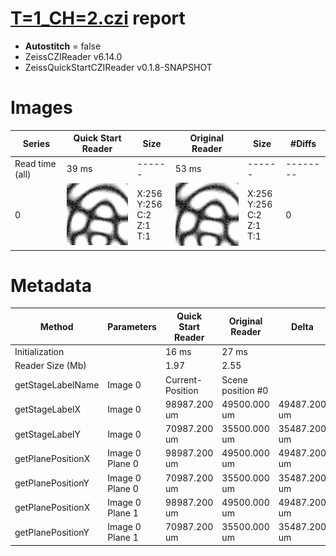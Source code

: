 # [T=1_CH=2.czi](https://zenodo.org/record/7015307/files/T%3D1_CH%3D2.czi) report
 - **Autostitch** = false
 - ZeissCZIReader v6.14.0
 - ZeissQuickStartCZIReader v0.1.8-SNAPSHOT

# Images 

| Series            | Quick Start Reader | Size | Original Reader | Size | #Diffs |
|-------------------|--------------------|------|-----------------|------|--------|
| Read time (all)   |39 ms|------|53 ms|------|--------|
|0|![T=1_CH=2.quick_true.flat_true.stitch_false.series_0.jpg](T=1_CH=2/T=1_CH=2.quick_true.flat_true.stitch_false.series_0.jpg)|X:256<br>Y:256<br>C:2<br>Z:1<br>T:1|![T=1_CH=2.quick_false.flat_true.stitch_false.series_0.jpg](T=1_CH=2/T=1_CH=2.quick_false.flat_true.stitch_false.series_0.jpg)|X:256<br>Y:256<br>C:2<br>Z:1<br>T:1|0|

# Metadata

|  Method            | Parameters       | Quick Start Reader | Original Reader | Delta  |
| -------------------|------------------|--------------------|-----------------|------- |
| Initialization     |                  |16 ms|27 ms|        |
| Reader Size (Mb)     |                  |1.97|2.55|        |
| getStageLabelName| Image 0 | Current-Position| Scene position #0| |
| getStageLabelX| Image 0 | 98987.200 um | 49500.000 um | 49487.200 um |
| getStageLabelY| Image 0 | 70987.200 um | 35500.000 um | 35487.200 um |
| getPlanePositionX| Image 0 Plane 0 | 98987.200 um | 49500.000 um | 49487.200 um |
| getPlanePositionY| Image 0 Plane 0 | 70987.200 um | 35500.000 um | 35487.200 um |
| getPlanePositionX| Image 0 Plane 1 | 98987.200 um | 49500.000 um | 49487.200 um |
| getPlanePositionY| Image 0 Plane 1 | 70987.200 um | 35500.000 um | 35487.200 um |
